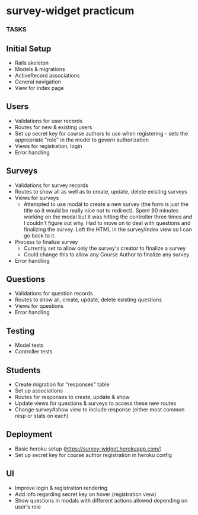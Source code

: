 # survey-widget practicum

### TASKS

## Initial Setup
  * Rails skeleton
  * Models & migrations
  * ActiveRecord associations
  * General navigation
  * View for index page

## Users
  * Validations for user records
  * Routes for new & existing users
  * Set up secret key for course authors to use when registering - sets the appropriate "role" in the model to govern authorization
  * Views for registration, login
  * Error handling

## Surveys
  * Validations for survey records
  * Routes to show all as well as to create, update, delete existing surveys
  * Views for surveys
    - Attempted to use modal to create a new survey (the form is just the title so it would be really nice not to redirect). Spent 90 minutes working on the modal but it was hitting the controller three times and I couldn't figure out why. Had to move on to deal with questions and finalizing the survey. Left the HTML in the survey/index view so I can go back to it.
  * Process to finalize survey 
    - Currently set to allow only the survey's creator to finalize a survey
    - Could change this to allow any Course Author to finalize any survey
  * Error handling

## Questions
  * Validations for question records
  * Routes to show all, create, update, delete existing questions
  * Views for questions
  * Error handling

## Testing
  * Model tests
  * Controller tests

## Students
  * Create migration for "responses" table
  * Set up associations
  * Routes for responses to create, update & show
  * Update views for questions & surveys to access these new routes
  * Change survey#show view to include response (either most common resp or stats on each) 

## Deployment
  * Basic heroku setup (https://survey-widget.herokuapp.com/)
  * Set up secret key for course author registration in heroku config

## UI
  * Improve login & registration rendering
  * Add info regarding secret key on hover (registration view)
  * Show questions in modals with different actions allowed depending on user's role
